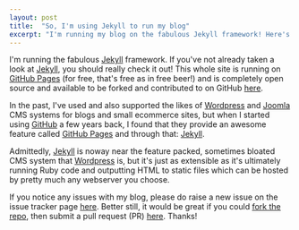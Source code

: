 ```yaml
---
layout: post
title:  "So, I'm using Jekyll to run my blog"
excerpt: "I'm running my blog on the fabulous Jekyll framework! Here's why..."
---
```


I'm running the fabulous [Jekyll][jekyll] framework. If you've not already taken a look at
[Jekyll][jekyll], you should really check it out! This whole site is running on [GitHub Pages][github-pages] (for
free, that's free as in free beer!) and is completely open source and available to be forked and contributed to on
GitHub [here][github-repo].

In the past, I've used and also supported the likes of [Wordpress][wordpress] and [Joomla][joomla] CMS systems for
blogs and small ecommerce sites, but when I started using [GitHub][github] a few years back, I found that they provide
an awesome feature called [GitHub Pages][github-pages] and through that: [Jekyll][jekyll].
 
Admittedly, [Jekyll][jekyll] is noway near the feature packed, sometimes bloated CMS system that [Wordpress][wordpress]
is, but it's just as extensible as it's ultimately running Ruby code and outputting HTML to static files which can be
hosted by pretty much any webserver you choose.

If you notice any issues with my blog, please do raise a new issue on the issue tracker page [here][github-issues].
Better still, it would be great if you could [fork the repo][github-kb-fork], then submit a pull request (PR)
[here][github-pr]. Thanks!

[jekyll]:         http://jekyllrb.com
[github-repo]:    https://github.com/JoeNyland/joenyland.github.io
[github-issues]:  https://github.com/JoeNyland/joenyland.github.io/issues
[github-pr]:      https://github.com/JoeNyland/joenyland.github.io/pulls
[github-kb-fork]: https://help.github.com/articles/fork-a-repo/
[github-pages]:   https://pages.github.com
[github]:         https://github.com
[wordpress]:      https://wordpress.org
[joomla]:         http://www.joomla.org

